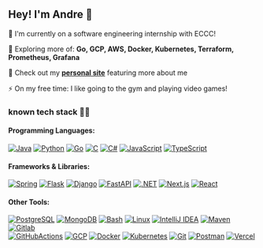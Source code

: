 ## Hey! I'm Andre 👋

🔭 I'm currently on a software engineering internship with ECCC!

🌱 Exploring more of: **Go, GCP, AWS, Docker, Kubernetes, Terraform, Prometheus, Grafana**

💬 Check out my [**personal site**](https://www.andrearcaina.me/) featuring more about me

⚡ On my free time: I like going to the gym and playing video games!

### **known tech stack 🧑‍💻**

#### **Programming Languages:**
[![Java](https://skillicons.dev/icons?i=java)](https://github.com/tandpfun/skill-icons)
[![Python](https://skillicons.dev/icons?i=python)](https://github.com/tandpfun/skill-icons)
[![Go](https://skillicons.dev/icons?i=go)](https://github.com/tandpfun/skill-icons)
[![C](https://skillicons.dev/icons?i=c)](https://github.com/tandpfun/skill-icons)
[![C#](https://skillicons.dev/icons?i=cs)](https://github.com/tandpfun/skill-icons)
[![JavaScript](https://skillicons.dev/icons?i=javascript)](https://github.com/tandpfun/skill-icons)
[![TypeScript](https://skillicons.dev/icons?i=typescript)](https://github.com/tandpfun/skill-icons)

#### **Frameworks & Libraries:**
[![Spring](https://skillicons.dev/icons?i=spring)](https://github.com/tandpfun/skill-icons)
[![Flask](https://skillicons.dev/icons?i=flask)](https://github.com/tandpfun/skill-icons)
[![Django](https://skillicons.dev/icons?i=django)](https://github.com/tandpfun/skill-icons)
[![FastAPI](https://skillicons.dev/icons?i=fastapi)](https://github.com/tandpfun/skill-icons)
[![.NET](https://skillicons.dev/icons?i=dotnet)](https://github.com/tandpfun/skill-icons)
[![Next.js](https://skillicons.dev/icons?i=nextjs)](https://github.com/tandpfun/skill-icons)
[![React](https://skillicons.dev/icons?i=react)](https://github.com/tandpfun/skill-icons)

#### **Other Tools:**
[![PostgreSQL](https://skillicons.dev/icons?i=postgresql)](https://github.com/tandpfun/skill-icons)
[![MongoDB](https://skillicons.dev/icons?i=mongodb)](https://github.com/tandpfun/skill-icons)
[![Bash](https://skillicons.dev/icons?i=bash)](https://github.com/tandpfun/skill-icons)
[![Linux](https://skillicons.dev/icons?i=linux)](https://github.com/tandpfun/skill-icons)
[![IntelliJ IDEA](https://skillicons.dev/icons?i=idea)](https://github.com/tandpfun/skill-icons)
[![Maven](https://skillicons.dev/icons?i=maven)](https://github.com/tandpfun/skill-icons) 
[![Gitlab](https://skillicons.dev/icons?i=gitlab)](https://github.com/tandpfun/skill-icons) <br> 
[![GitHubActions](https://skillicons.dev/icons?i=githubactions)](https://github.com/tandpfun/skill-icons)
[![GCP](https://skillicons.dev/icons?i=gcp)](https://github.com/tandpfun/skill-icons)
[![Docker](https://skillicons.dev/icons?i=docker)](https://github.com/tandpfun/skill-icons)
[![Kubernetes](https://skillicons.dev/icons?i=kubernetes)](https://github.com/tandpfun/skill-icons)
[![Git](https://skillicons.dev/icons?i=git)](https://github.com/tandpfun/skill-icons)
[![Postman](https://skillicons.dev/icons?i=postman)](https://github.com/tandpfun/skill-icons)
[![Vercel](https://skillicons.dev/icons?i=vercel)](https://github.com/tandpfun/skill-icons)